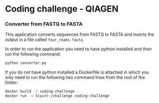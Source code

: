 # Coding challenge - QIAGEN

### Converter from FASTQ to FASTA
This application converts sequences from FASTQ to FASTA and inserts the output in a file called `four_reads.fasta`.  

In order to run the application you need to have python installed and then run the following command:

```sh
python converter.py
```

If you do not have python installed a Dockerfile is attached in which you only need to run the following two command lines from the root of the folder:

```sh
docker build -t coding-challenge .
docker run -v $(pwd):/challenge coding-challenge
```
